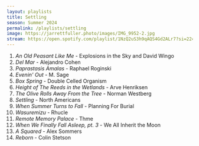 ```yaml
---
layout: playlists
title: Settling
season: Summer 2024
permalink: /playlists/settling
image: https://jarrettfuller.photo/images/IMG_9952-2.jpg
stream: https://open.spotify.com/playlist/1NzQ2uS3h9qAQS4Gd2ALr7?si=2240bc67bac24683
---
```


1. *An Old Peasant Like Me* - Explosions in the Sky and David Wingo
2. *Del Mar* - Alejandro Cohen
3. *Paprastasis Amalas* - Raphael Roginski
4. *Evenin' Out* - M. Sage
5. *Box Spring* - Double Celled Organism
6. *Height of The Reeds in the Wetlands* - Arve Henriksen
7. *The Olive Rolls Away From the Tree* - Norman Westberg
8. *Settling* - North Americans
9. *When Summer Turns to Fall* - Planning For Burial
10. *Wasuremizu* - Rhucle
11. *Remote Memory Palace* - Thme
12. *When We Finally Fall Asleep, pt. 3* - We All Inherit the Moon
13. *A Squared* - Alex Sommers
14. *Reborn* - Colin Stetson
